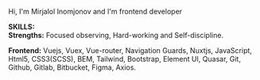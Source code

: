 Hi, I'm Mirjalol Inomjonov and I'm frontend developer

<p>
  <b>SKILLS:</b> <br />
  <b>Strengths:</b> Focused observing, Hard-working and Self-discipline.
  
  <b>Frontend:</b>  Vuejs, Vuex, Vue-router, Navigation Guards, Nuxtjs, JavaScript, Html5, CSS3(SCSS), BEM, Tailwind, Bootstrap, Element UI, Quasar, Git, Github, Gitlab, Bitbucket, Figma, Axios.
</p>
